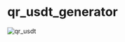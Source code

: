 # qr_usdt_generator


![qr_usdt](https://github.com/user-attachments/assets/0b4d6bc3-48d5-48ce-96ad-e373d95a8308)
